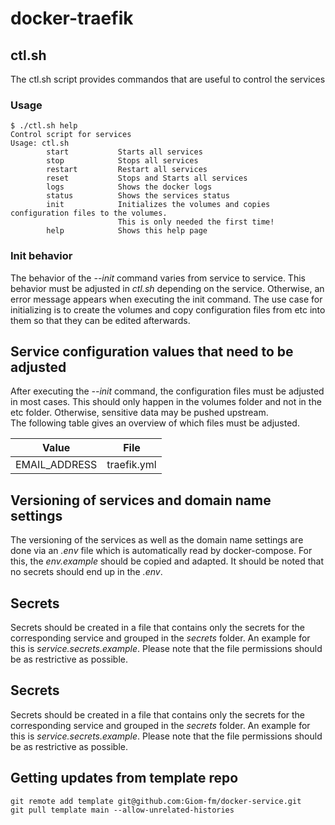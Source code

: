 # docker-traefik

## ctl.sh
The ctl.sh script provides commandos that are useful to control the services
### Usage
```
$ ./ctl.sh help
Control script for services
Usage: ctl.sh
        start           Starts all services
        stop            Stops all services
        restart         Restart all services
        reset           Stops and Starts all services
        logs            Shows the docker logs
        status          Shows the services status
        init            Initializes the volumes and copies configuration files to the volumes.
                        This is only needed the first time!
        help            Shows this help page
```
### Init behavior

The behavior of the *--init* command varies from service to service. This behavior must be adjusted in *ctl.sh* depending on the service. Otherwise, an error message appears when executing the init command. The use case for initializing is to create the volumes and copy configuration files from etc into them so that they can be edited afterwards.

## Service configuration values that need to be adjusted 
After executing the *--init* command, the configuration files must be adjusted in most cases. This should only happen in the volumes folder and not in the etc folder. Otherwise, sensitive data may be pushed upstream.  
The following table gives an overview of which files must be adjusted.

| Value         | File        |
| ------------- | ----------- |
| EMAIL_ADDRESS | traefik.yml |

## Versioning of services and domain name settings
The versioning of the services as well as the domain name settings are done via an *.env* file which is automatically read by docker-compose. For this, the *env.example* should be copied and adapted. It should be noted that no secrets should end up in the *.env*.

## Secrets
Secrets should be created in a file that contains only the secrets for the corresponding service
and grouped in the *secrets* folder. An example for this is *service.secrets.example*. Please note that the file permissions should be as restrictive as possible.
## Secrets
Secrets should be created in a file that contains only the secrets for the corresponding service
and grouped in the *secrets* folder. An example for this is *service.secrets.example*. Please note that the file permissions should be as restrictive as possible.

## Getting updates from template repo
```
git remote add template git@github.com:Giom-fm/docker-service.git
git pull template main --allow-unrelated-histories
```